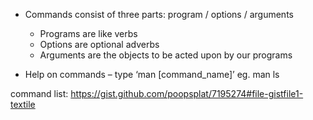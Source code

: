 * Commands consist of three parts: program  / options / arguments
	* Programs are like verbs
	* Options are optional adverbs
	* Arguments are the objects to be acted upon by our programs

* Help on commands – type ‘man [command_name]’ eg. man ls

command list: https://gist.github.com/poopsplat/7195274#file-gistfile1-textile




